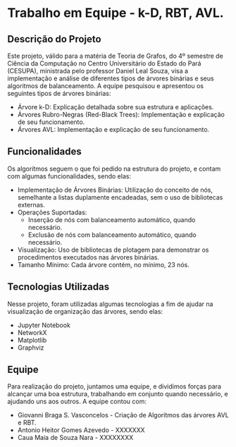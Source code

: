 # Trabalho em Equipe - k-D, RBT, AVL.

## Descrição do Projeto
Este projeto, válido para a matéria de Teoria de Grafos, do 4º semestre de Ciência da Computação no Centro Universitário do Estado do Pará (CESUPA), ministrada pelo professor Daniel Leal Souza, visa a implementação e análise de diferentes tipos de árvores binárias e seus algoritmos de balanceamento. A equipe pesquisou e apresentou os seguintes tipos de árvores binárias:

* Árvore k-D: Explicação detalhada sobre sua estrutura e aplicações.
* Árvores Rubro-Negras (Red-Black Trees): Implementação e explicação de seu funcionamento.
* Árvores AVL: Implementação e explicação de seu funcionamento.

## Funcionalidades 
Os algorítmos seguem o que foi pedido na estrutura do projeto, e contam com algumas funcionalidades, sendo elas:

* Implementação de Árvores Binárias: Utilização do conceito de nós, semelhante a listas duplamente encadeadas, sem o uso de bibliotecas externas.
* Operações Suportadas:
  * Inserção de nós com balanceamento automático, quando necessário.
  * Exclusão de nós com balanceamento automático, quando necessário.
* Visualização: Uso de bibliotecas de plotagem para demonstrar os procedimentos executados nas árvores binárias.
* Tamanho Mínimo: Cada árvore contém, no mínimo, 23 nós.

## Tecnologias Utilizadas
Nesse projeto, foram utilizadas algumas tecnologias a fim de ajudar na visualização de organização das árvores, sendo elas:

  * Jupyter Notebook
  * NetworkX
  * Matplotlib
  * Graphviz

## Equipe
Para realização do projeto, juntamos uma equipe, e dividimos forças para alcançar uma boa estrutura, trabalhando em conjunto quando necessário, e ajudando uns aos outros. A equipe contou com:
  * Giovanni Braga S. Vasconcelos - Criação de Algorítmos das árvores AVL e RBT.
  * Antonio Heitor Gomes Azevedo - XXXXXXX
  * Caua Maia de Souza Nara - XXXXXXXX
